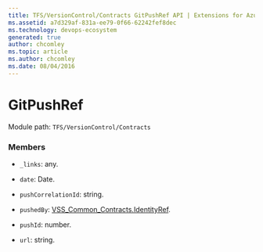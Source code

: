 ```yaml
---
title: TFS/VersionControl/Contracts GitPushRef API | Extensions for Azure DevOps Services
ms.assetid: a7d329af-831a-ee79-0f66-62242fef8dec
ms.technology: devops-ecosystem
generated: true
author: chcomley
ms.topic: article
ms.author: chcomley
ms.date: 08/04/2016
---
```


# GitPushRef

Module path: `TFS/VersionControl/Contracts`

### Members

* `_links`: any.

* `date`: Date.

* `pushCorrelationId`: string.

* `pushedBy`: [VSS_Common_Contracts.IdentityRef](../../../VSS/WebApi/Contracts/IdentityRef.md).

* `pushId`: number.

* `url`: string.
